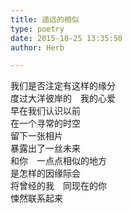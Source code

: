 ```yaml
---  
title: 遥远的相似  
type: poetry  
date: 2015-10-25 13:35:50  
author: Herb  

---  
```

我们是否注定有这样的缘分  
度过大洋彼岸的　我的心爱    
早在我们认识以前  
在一个寻常的时空  
留下一张相片  
暴露出了一丝未来  
和你　一点点相似的地方    
是怎样的因缘际会  
将曾经的我　同现在的你  
悚然联系起来